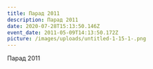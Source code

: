 ```yaml
---
title: Парад 2011
description: Парад 2011
date: 2020-07-28T15:13:50.146Z
event_date: 2011-05-09T14:13:50.172Z
picture: /images/uploads/untitled-1-15-1-.png
---
```

Парад 2011
